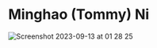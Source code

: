 # Minghao (Tommy) Ni
![Screenshot 2023-09-13 at 01 28 25](https://github.com/unreliable-tn/ECE444-F2023-Assignment1/assets/82098467/6221edf7-bb43-4c95-ab6d-5497e32aaf60)
